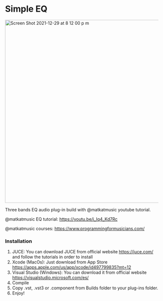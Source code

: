# Simple EQ

<img width="601" alt="Screen Shot 2021-12-29 at 8 12 00 p m" src="https://user-images.githubusercontent.com/47612276/147716500-dc2155d2-6a2c-4fe1-a481-7f926fe5380d.png">

Three bands EQ audio plug-in build with @matkatmusic youtube tutorial.

@matkatmusic EQ tutorial: https://youtu.be/i_Iq4_Kd7Rc

@matkatmusic courses: https://www.programmingformusicians.com/

### Installation

1. JUCE: You can download JUCE from official website https://juce.com/ and follow the tutorials in order to install
2. Xcode (MacOs): Just download from App Store https://apps.apple.com/us/app/xcode/id497799835?mt=12
3. Visual Studio (Windows): You can download it from official website https://visualstudio.microsoft.com/es/
4. Compile
5. Copy .vst, .vst3 or .component from Builds folder to your plug-ins folder.
6. Enjoy!
